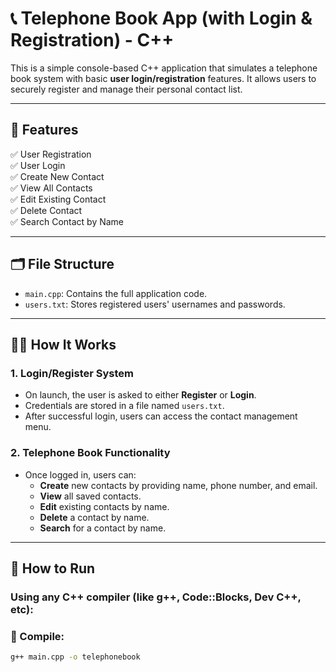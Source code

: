 # 📞 Telephone Book App (with Login & Registration) - C++

This is a simple console-based C++ application that simulates a telephone book system with basic **user login/registration** features. It allows users to securely register and manage their personal contact list.

---

## 🔧 Features

✅ User Registration  
✅ User Login  
✅ Create New Contact  
✅ View All Contacts  
✅ Edit Existing Contact  
✅ Delete Contact  
✅ Search Contact by Name  

---

## 🗂️ File Structure

- `main.cpp`: Contains the full application code.
- `users.txt`: Stores registered users' usernames and passwords.

---

## 🧑‍💻 How It Works

### 1. **Login/Register System**
- On launch, the user is asked to either **Register** or **Login**.
- Credentials are stored in a file named `users.txt`.
- After successful login, users can access the contact management menu.

### 2. **Telephone Book Functionality**
- Once logged in, users can:
  - **Create** new contacts by providing name, phone number, and email.
  - **View** all saved contacts.
  - **Edit** existing contacts by name.
  - **Delete** a contact by name.
  - **Search** for a contact by name.

---

## 🚀 How to Run

### Using any C++ compiler (like g++, Code::Blocks, Dev C++, etc):

### 📌 Compile:
```bash
g++ main.cpp -o telephonebook
